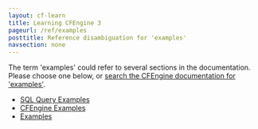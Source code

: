 ```yaml
---
layout: cf-learn
title: Learning CFEngine 3
pageurl: /ref/examples
posttitle: Reference disambiguation for 'examples'
navsection: none
---
```


The term 'examples' could refer to several sections in the documentation. Please choose one below, or
[search the CFEngine documentation for 'examples'](http://cfengine.com/docs/3.5/search.html?q=examples).

- [SQL Query Examples](http://cfengine.com/docs/3.5/examples-enterprise-reporting-sql-queries.html#sql-query-examples)
- [CFEngine Examples](http://cfengine.com/docs/3.5/examples.html#cfengine-examples)
- [Examples](http://cfengine.com/docs/3.5/reference-enterprise-api-sql-schema.html#examples)
